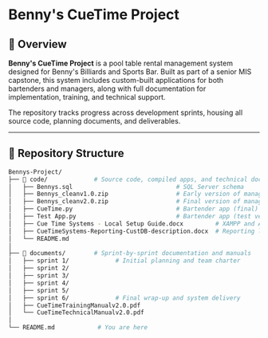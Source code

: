 # Benny's CueTime Project

## 🎯 Overview
**Benny's CueTime Project** is a pool table rental management system designed for Benny's Billiards and Sports Bar. Built as part of a senior MIS capstone, this system includes custom-built applications for both bartenders and managers, along with full documentation for implementation, training, and technical support.

The repository tracks progress across development sprints, housing all source code, planning documents, and deliverables.

---

## 🧩 Repository Structure

```bash
Bennys-Project/
├── 📂 code/             # Source code, compiled apps, and technical docs
│   ├── Bennys.sql                             # SQL Server schema
│   ├── Bennys_cleanv1.0.zip                   # Early version of manager web app
│   ├── Bennys_cleanv2.0.zip                   # Final version of manager web app
│   ├── CueTime.py                             # Bartender app (final)
│   ├── Test App.py                            # Bartender app (test version)
│   ├── Cue Time Systems - Local Setup Guide.docx         # XAMPP and Azure SQL setup
│   ├── CueTimeSystems-Reporting-CustDB-description.docx  # Reporting logic & schema
│   └── README.md
│
├── 📂 documents/        # Sprint-by-sprint documentation and manuals
│   ├── sprint 1/             # Initial planning and team charter
│   ├── sprint 2/
│   ├── sprint 3/
│   ├── sprint 4/
│   ├── sprint 5/
│   ├── sprint 6/             # Final wrap-up and system delivery
│   ├── CueTimeTrainingManualv2.0.pdf
│   └── CueTimeTechnicalManualv2.0.pdf
│
└── README.md            # You are here

